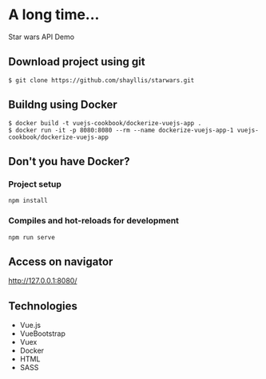 # A long time...
Star wars API Demo

## Download project using git
```
$ git clone https://github.com/shayllis/starwars.git
```

## Buildng using Docker
```
$ docker build -t vuejs-cookbook/dockerize-vuejs-app .
$ docker run -it -p 8080:8080 --rm --name dockerize-vuejs-app-1 vuejs-cookbook/dockerize-vuejs-app
```

## Don't you have Docker?
### Project setup
```
npm install
```
### Compiles and hot-reloads for development
```
npm run serve
```

## Access on navigator
http://127.0.0.1:8080/

## Technologies
* Vue.js
* VueBootstrap
* Vuex
* Docker
* HTML
* SASS
